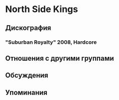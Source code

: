 # North Side Kings



## Дискография

### "Suburban Royalty" 2008, Hardcore




## Отношения с другими группами


## Обсуждения


## Упоминания

